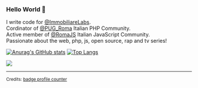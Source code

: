 ### Hello World 👋

<!--
**JellyBellyDev/JellyBellyDev** is a ✨ _special_ ✨ repository because its `README.md` (this file) appears on your GitHub profile.

Here are some ideas to get you started:

- 🔭 I’m currently working on ...
- 🌱 I’m currently learning ...
- 👯 I’m looking to collaborate on ...
- 🤔 I’m looking for help with ...
- 💬 Ask me about ...
- 📫 How to reach me: ...
- 😄 Pronouns: ...
- ⚡ Fun fact: ...
-->

I write code for [@ImmobiliareLabs](https://github.com/immobiliare/).  
Cordinator of [@PUG_Roma](https://github.com/pug-roma) Italian PHP Community.  
Active member of [@RomaJS](https://github.com/Roma-JS) Italian JavaScript Community.  
Passionate about the web, php, js, open source, rap and tv series!

[![Anurag's GitHub stats](https://github-readme-stats.vercel.app/api?username=JellyBellyDev&count_private=true&show_icons=true&theme=prussian&hide_title=true)](https://github.com/anuraghazra/github-readme-stats) [![Top Langs](https://github-readme-stats.vercel.app/api/top-langs/?username=JellyBellyDev&layout=compact&count_private=true&theme=prussian)](https://github.com/anuraghazra/github-readme-stats)



![](https://komarev.com/ghpvc/?username=JellyBellyDev)

***

<sub>Credits: [badge profile counter](https://github.com/antonkomarev/github-profile-views-counter)</sub>
